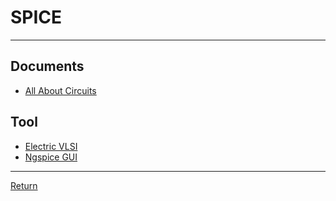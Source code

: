 # SPICE

---

## Documents

- [All About Circuits](https://www.allaboutcircuits.com/textbook/reference/chpt-7/introduction-to-spice/)

## Tool

- [Electric VLSI](http://engredu.com/docs/electric-vlsi-installation/)
- [Ngspice GUI](https://ngspice.sourceforge.io/download.html)

---

[Return](./../readme.md)
